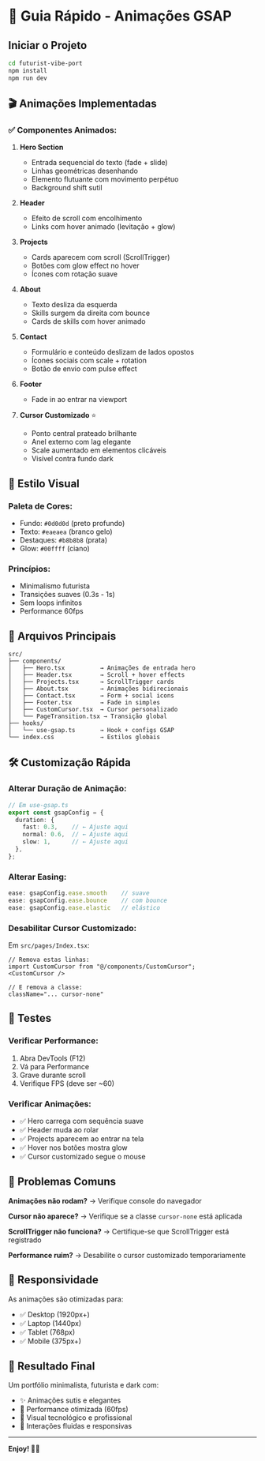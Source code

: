 # 🚀 Guia Rápido - Animações GSAP

## Iniciar o Projeto

```bash
cd futurist-vibe-port
npm install
npm run dev
```

## 🎬 Animações Implementadas

### ✅ Componentes Animados:

1. **Hero Section**
   - Entrada sequencial do texto (fade + slide)
   - Linhas geométricas desenhando
   - Elemento flutuante com movimento perpétuo
   - Background shift sutil

2. **Header**
   - Efeito de scroll com encolhimento
   - Links com hover animado (levitação + glow)

3. **Projects**
   - Cards aparecem com scroll (ScrollTrigger)
   - Botões com glow effect no hover
   - Ícones com rotação suave

4. **About**
   - Texto desliza da esquerda
   - Skills surgem da direita com bounce
   - Cards de skills com hover animado

5. **Contact**
   - Formulário e conteúdo deslizam de lados opostos
   - Ícones sociais com scale + rotation
   - Botão de envio com pulse effect

6. **Footer**
   - Fade in ao entrar na viewport

7. **Cursor Customizado** ⭐
   - Ponto central prateado brilhante
   - Anel externo com lag elegante
   - Scale aumentado em elementos clicáveis
   - Visível contra fundo dark

## 🎨 Estilo Visual

### Paleta de Cores:
- Fundo: `#0d0d0d` (preto profundo)
- Texto: `#eaeaea` (branco gelo)
- Destaques: `#b8b8b8` (prata)
- Glow: `#00ffff` (ciano)

### Princípios:
- Minimalismo futurista
- Transições suaves (0.3s - 1s)
- Sem loops infinitos
- Performance 60fps

## 📁 Arquivos Principais

```
src/
├── components/
│   ├── Hero.tsx          → Animações de entrada hero
│   ├── Header.tsx        → Scroll + hover effects
│   ├── Projects.tsx      → ScrollTrigger cards
│   ├── About.tsx         → Animações bidirecionais
│   ├── Contact.tsx       → Form + social icons
│   ├── Footer.tsx        → Fade in simples
│   ├── CustomCursor.tsx  → Cursor personalizado
│   └── PageTransition.tsx → Transição global
├── hooks/
│   └── use-gsap.ts       → Hook + configs GSAP
└── index.css             → Estilos globais
```

## 🛠️ Customização Rápida

### Alterar Duração de Animação:

```typescript
// Em use-gsap.ts
export const gsapConfig = {
  duration: {
    fast: 0.3,    // ← Ajuste aqui
    normal: 0.6,  // ← Ajuste aqui
    slow: 1,      // ← Ajuste aqui
  },
};
```

### Alterar Easing:

```typescript
ease: gsapConfig.ease.smooth    // suave
ease: gsapConfig.ease.bounce    // com bounce
ease: gsapConfig.ease.elastic   // elástico
```

### Desabilitar Cursor Customizado:

Em `src/pages/Index.tsx`:
```tsx
// Remova estas linhas:
import CustomCursor from "@/components/CustomCursor";
<CustomCursor />

// E remova a classe:
className="... cursor-none"
```

## 🎯 Testes

### Verificar Performance:
1. Abra DevTools (F12)
2. Vá para Performance
3. Grave durante scroll
4. Verifique FPS (deve ser ~60)

### Verificar Animações:
- ✅ Hero carrega com sequência suave
- ✅ Header muda ao rolar
- ✅ Projects aparecem ao entrar na tela
- ✅ Hover nos botões mostra glow
- ✅ Cursor customizado segue o mouse

## 🐛 Problemas Comuns

**Animações não rodam?**
→ Verifique console do navegador

**Cursor não aparece?**
→ Verifique se a classe `cursor-none` está aplicada

**ScrollTrigger não funciona?**
→ Certifique-se que ScrollTrigger está registrado

**Performance ruim?**
→ Desabilite o cursor customizado temporariamente

## 📱 Responsividade

As animações são otimizadas para:
- ✅ Desktop (1920px+)
- ✅ Laptop (1440px)
- ✅ Tablet (768px)
- ✅ Mobile (375px+)

## 🎉 Resultado Final

Um portfólio minimalista, futurista e dark com:
- ✨ Animações sutis e elegantes
- 🚀 Performance otimizada (60fps)
- 🎨 Visual tecnológico e profissional
- 💫 Interações fluidas e responsivas

---

**Enjoy! 🎨🚀**
